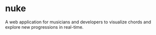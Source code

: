 # nuke
A web application for musicians and developers to visualize chords and explore new progressions in real-time.
